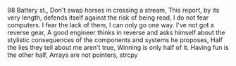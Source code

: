 98 Battery st., Don't swap horses in crossing a stream, This report, by its very length, defends itself against the risk of being read, I do not fear computers. I fear the lack of them, I can only go one way. I've not got a reverse gear, A good engineer thinks in reverse and asks himself about the stylistic consequences of the components and systems he proposes, Half the lies they tell about me aren't true, Winning is only half of it. Having fun is the other half, Arrays are not pointers, strcpy
